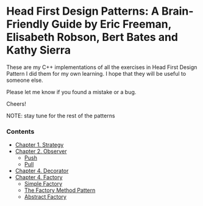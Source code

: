 # Head First Design Patterns: A Brain-Friendly Guide by Eric Freeman, Elisabeth Robson, Bert Bates and Kathy Sierra

These are my C++ implementations of all the exercises in Head First Design Pattern
I did them for my own learning. I hope that they will be useful to someone else.

Please let me know if you found a mistake or a bug. 

Cheers!

NOTE: stay tune for the rest of the patterns

### Contents

- [Chapter 1. Strategy](Strategy/)
- [Chapter 2. Observer](Observer/)
  - [Push](Observer/weather/)
  - [Pull](Observer/weatherobservable/)
- [Chapter 4. Decorator](Decorator/startbuzz)
- [Chapter 4. Factory](Factory/)
	- [Simple Factory](Factory/pizzas/)
	- [The Factory Method Pattern](Factory/pizzafm/)
	- [Abstract Factory](Factory/pizzaaf/)

